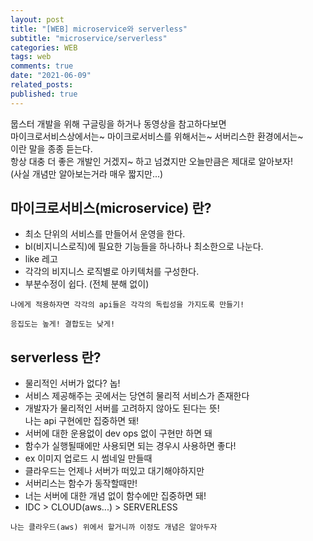 ```yaml
---
layout: post
title: "[WEB] microservice와 serverless"
subtitle: "microservice/serverless"
categories: WEB
tags: web
comments: true
date: "2021-06-09"
related_posts:
published: true
---
```


뭅스터 개발을 위해 구글링을 하거나 동영상을 참고하다보면
<br>마이크로서비스상에서는~ 마이크로서비스를 위해서는~ 서버리스한 환경에서는~ <br>
이란 말을 종종 듣는다.<br>
항상 대충 더 좋은 개발인 거겠지~ 하고 넘겼지만 오늘만큼은 제대로 알아보자!<br>
(사실 개념만 알아보는거라 매우 짧지만...)

## 마이크로서비스(microservice) 란?

- 최소 단위의 서비스를 만들어서 운영을 한다.
- bl(비지니스로직)에 필요한 기능들을 하나하나 최소한으로 나눈다.
- like 레고
- 각각의 비지니스 로직별로 아키텍처를 구성한다.
- 부분수정이 쉽다. (전체 분해 없이)

`나에게 적용하자면 각각의 api들은 각각의 독립성을 가지도록 만들기!`
<br>

`응집도는 높게! 결합도는 낮게!`

## serverless 란?

- 물리적인 서버가 없다? 놉!
- 서비스 제공해주는 곳에서는 당연히 물리적 서비스가 존재한다
- 개발자가 물리적인 서버를 고려하지 않아도 된다는 뜻! <br>나는 api 구현에만 집중하면 돼!
- 서버에 대한 운용없이 dev ops 없이 구현만 하면 돼
- 함수가 실행될때에만 사용되면 되는 경우시 사용하면 좋다!
- ex 이미지 업로드 시 썸네일 만들때
- 클라우드는 언제나 서버가 떠있고 대기해야하지만
- 서버리스는 함수가 동작할때만!
- 너는 서버에 대한 개념 없이 함수에만 집중하면 돼!
- IDC > CLOUD(aws...) > SERVERLESS

`나는 클라우드(aws) 위에서 할거니까 이정도 개념은 알아두자`
